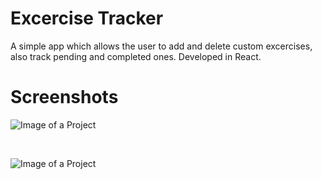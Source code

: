 # Excercise Tracker

A simple app which allows the user to add and delete custom excercises, also track pending and completed ones. Developed in React.

# Screenshots

![Image of a Project](https://icecube-eu-308.icedrive.io/thumbnail?p=vSTv65D73jhvwNGYoRiHGH1I.FF10ZG8QiVbfPke39Bh.kW_jpuzJZY_HN9iyUCo60nZchPtKKR2tetQP9rFX_K6OJ6HgLglYnv45wJ0oWp4iN3IHlDyCn8p0gt2ur_h&w=1024&h=1024&m=cropped) <p>&nbsp;</p>
![Image of a Project](https://icecube-eu-308.icedrive.io/thumbnail?p=p7.BCWhEoKBH12Y5sHTjeIlI9Fg41piGodVv0USfNv0pX65njM1KMYJMz3p9p3gFX6iZ3MhYnKxz9J6re70DN_K6OJ6HgLglYnv45wJ0oWp4iN3IHlDyCn8p0gt2ur_h&w=1024&h=1024&m=cropped)


